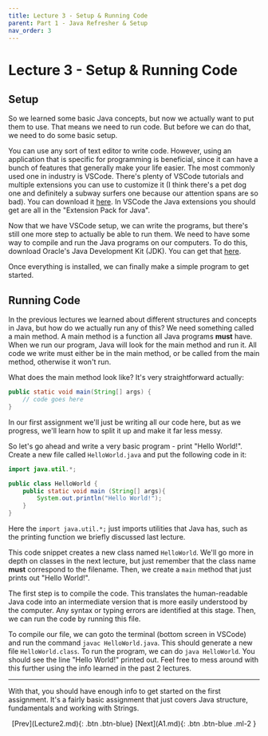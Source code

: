 ```yaml
---
title: Lecture 3 - Setup & Running Code
parent: Part 1 - Java Refresher & Setup
nav_order: 3
---
```


# Lecture 3 - Setup & Running Code

## Setup

So we learned some basic Java concepts, but now we actually want to put them to use. That means we need to run code. But before we can do that, we need to do some basic setup.

You can use any sort of text editor to write code. However, using an application that is specific for programming is beneficial, since it can have a bunch of features that generally make your life easier. The most commonly used one in industry is VSCode. There's plenty of VSCode tutorials and multiple extensions you can use to customize it (I think there's a pet dog one and definitely a subway surfers one because our attention spans are so bad). You can download it [here](https://code.visualstudio.com/download). In VSCode the Java extensions you should get are all in the "Extension Pack for Java".

Now that we have VSCode setup, we can write the programs, but there's still one more step to actually be able to run them. We need to have some way to compile and run the Java programs on our computers. To do this, download Oracle's Java Development Kit (JDK). You can get that [here](https://www.oracle.com/java/technologies/downloads/).

Once everything is installed, we can finally make a simple program to get started.

## Running Code

In the previous lectures we learned about different structures and concepts in Java, but how do we actually run any of this? We need something called a main method. A main method is a function all Java programs **must** have. When we run our program, Java will look for the main method and run it. All code we write must either be in the main method, or be called from the main method, otherwise it won't run.

What does the main method look like? It's very straightforward actually:

```java
public static void main(String[] args) {
    // code goes here
}
```

In our first assignment we'll just be writing all our code here, but as we progress, we'll learn how to split it up and make it far less messy.

So let's go ahead and write a very basic program - print "Hello World!". Create a new file called `HelloWorld.java` and put the following code in it:

```java
import java.util.*;

public class HelloWorld {
    public static void main (String[] args){
        System.out.println("Hello World!");
    }
}
```

Here the `import java.util.*;` just imports utilities that Java has, such as the printing function we briefly discussed last lecture.

This code snippet creates a new class named `HelloWorld`. We'll go more in depth on classes in the next lecture, but just remember that the class name **must** correspond to the filename. Then, we create a `main` method that just prints out "Hello World!".

The first step is to compile the code. This translates the human-readable Java code into an intermediate version that is more easily understood by the computer. Any syntax or typing errors are identified at this stage. Then, we can run the code by running this file.

To compile our file, we can goto the terminal (bottom screen in VSCode) and run the command `javac HelloWorld.java`. This should generate a new file `HelloWorld.class`. To run the program, we can do `java HelloWorld`. You should see the line "Hello World!" printed out. Feel free to mess around with this further using the info learned in the past 2 lectures.

***

With that, you should have enough info to get started on the first assignment. It's a fairly basic assignment that just covers Java structure, fundamentals and working with Strings.

<span class="fs-4" style="text-align:center; display:block">
[Prev](Lecture2.md){: .btn .btn-blue}
[Next](A1.md){: .btn .btn-blue .ml-2 }
</span>